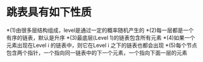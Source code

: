 # 跳表具有如下性质

*(1)由很多层结构组成，level是通过一定的概率随机产生的
*(2)每一层都是一个有序的链表，默认是升序
*(3)最底层(Level 1)的链表包含所有元素
*(4)如果一个元素出现在Level i 的链表中，则它在Level i 之下的链表也都会出现
*(5)每个节点包含两个指针，一个指向同一链表中的下一个元素，一个指向下面一层的元素

